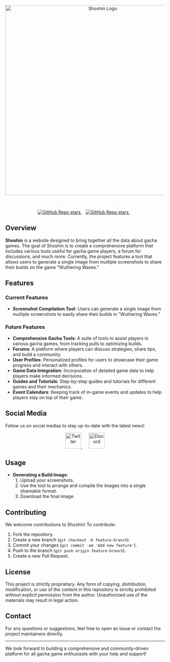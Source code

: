 <p align="center">
  <img src="https://shoshin.moe/static/shoshinlogo.png" alt="Shoshin Logo" width="600"/>
</p>
<p align="center" style="color:rgb(211,211,211, 0.1)">For gacha players, from a gacha player.</p>
<p align='center'>
 <a href="https://patreon.com/zoux">
    <img alt="GitHub Repo stars" src="https://img.shields.io/badge/Patreon-F96854?style=for-the-badge&logo=patreon&logoColor=white">
  </a>&nbsp;&nbsp;
  <a href="#">
  <img alt="GitHub Repo stars" src="https://img.shields.io/github/stars/seizoux/shoshin?style=for-the-badge">
</a>&nbsp;&nbsp;
</p>

## Overview

**Shoshin** is a website designed to bring together all the data about gacha games. The goal of Shoshin is to create a comprehensive platform that includes various tools useful for gacha game players, a forum for discussions, and much more. Currently, the project features a tool that allows users to generate a single image from multiple screenshots to share their builds on the game "Wuthering Waves."

## Features

### Current Features
- **Screenshot Compilation Tool**: Users can generate a single image from multiple screenshots to easily share their builds in "Wuthering Waves."

### Future Features
- **Comprehensive Gacha Tools**: A suite of tools to assist players in various gacha games, from tracking pulls to optimizing builds.
- **Forums**: A platform where players can discuss strategies, share tips, and build a community.
- **User Profiles**: Personalized profiles for users to showcase their game progress and interact with others.
- **Game Data Integration**: Incorporation of detailed game data to help players make informed decisions.
- **Guides and Tutorials**: Step-by-step guides and tutorials for different games and their mechanics.
- **Event Calendars**: Keeping track of in-game events and updates to help players stay on top of their game.

## Social Media

Follow us on social medias to stay up-to-date with the latest news!

<p align="center">
  <a href="https://x.com/shoshinmoe" style="margin: 0 10px;">
    <img src="https://shoshin.moe/static/x.png" alt="Twitter" width="50"/>
  </a>
  <a href="https://discord.gg/geJcCh52mx" style="margin: 0 10px;">
    <img src="https://shoshin.moe/static/discord.png" alt="Discord" width="50"/>
  </a>
</p>

## Usage

- **Generating a Build Image**:
  1. Upload your screenshots.
  2. Use the tool to arrange and compile the images into a single shareable format.
  3. Download the final image.

## Contributing

We welcome contributions to Shoshin! To contribute:

1. Fork the repository.
2. Create a new branch (`git checkout -b feature-branch`).
3. Commit your changes (`git commit -am 'Add new feature'`).
4. Push to the branch (`git push origin feature-branch`).
5. Create a new Pull Request.

## License

This project is strictly proprietary. Any form of copying, distribution, modification, or use of the content in this repository is strictly prohibited without explicit permission from the author. Unauthorized use of the materials may result in legal action.

## Contact

For any questions or suggestions, feel free to open an issue or contact the project maintainers directly.

---

We look forward to building a comprehensive and community-driven platform for all gacha game enthusiasts with your help and support!
